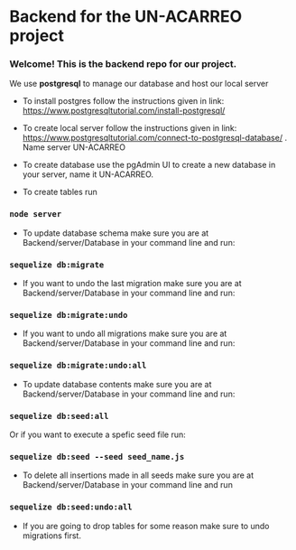 # Backend for the UN-ACARREO project
### Welcome! This is the backend repo for our project. 
We use **postgresql** to manage our database and host our local server
- To install postgres follow the instructions given in link: https://www.postgresqltutorial.com/install-postgresql/
- To create local server follow the instructions given in link: https://www.postgresqltutorial.com/connect-to-postgresql-database/ . Name server UN-ACARREO
- To create database use the pgAdmin UI to create a new database in your server, name it UN-ACARREO.

- To create tables run 

### `node server`

- To update database schema make sure you are at  Backend/server/Database in your command line and run:

### `sequelize db:migrate`

- If you want to undo the last migration make sure you are at  Backend/server/Database in your command line and run:

### `sequelize db:migrate:undo`

- If you want to undo all migrations make sure you are at  Backend/server/Database in your command line and run:

### `sequelize db:migrate:undo:all`

- To update database contents make sure you are at  Backend/server/Database in your command line and run:

### `sequelize db:seed:all`

Or if you want to execute a spefic seed file run:

### `sequelize db:seed --seed seed_name.js`

- To delete all insertions made in all seeds make sure you are at  Backend/server/Database in your command line and run

### `sequelize db:seed:undo:all`

- If you are going to drop tables for some reason make sure to undo migrations first.
